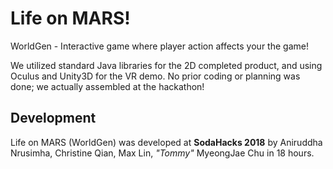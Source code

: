 
# Life on MARS!
WorldGen - Interactive game where player action affects your the game!

We utilized  standard Java libraries for the 2D completed product, and using Oculus and Unity3D for the VR demo.
No prior coding or planning was done;  we actually assembled at the hackathon!


## Development

Life on MARS (WorldGen) was developed at **SodaHacks 2018** by Aniruddha Nrusimha, Christine Qian, Max Lin, *"Tommy"* MyeongJae Chu in 18 hours. 
